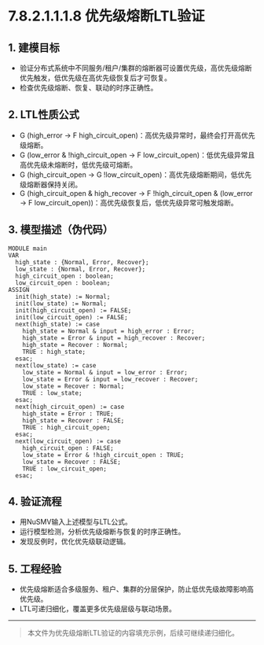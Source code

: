 # 7.8.2.1.1.1.8 优先级熔断LTL验证

## 1. 建模目标

- 验证分布式系统中不同服务/租户/集群的熔断器可设置优先级，高优先级熔断优先触发，低优先级在高优先级恢复后才可恢复。
- 检查优先级熔断、恢复、联动的时序正确性。

## 2. LTL性质公式

- G (high_error -> F high_circuit_open)：高优先级异常时，最终会打开高优先级熔断。
- G (low_error & !high_circuit_open -> F low_circuit_open)：低优先级异常且高优先级未熔断时，低优先级可熔断。
- G (high_circuit_open -> G !low_circuit_open)：高优先级熔断期间，低优先级熔断器保持关闭。
- G (high_circuit_open & high_recover -> F !high_circuit_open & (low_error -> F low_circuit_open))：高优先级恢复后，低优先级异常可触发熔断。

## 3. 模型描述（伪代码）

```smv
MODULE main
VAR
  high_state : {Normal, Error, Recover};
  low_state : {Normal, Error, Recover};
  high_circuit_open : boolean;
  low_circuit_open : boolean;
ASSIGN
  init(high_state) := Normal;
  init(low_state) := Normal;
  init(high_circuit_open) := FALSE;
  init(low_circuit_open) := FALSE;
  next(high_state) := case
    high_state = Normal & input = high_error : Error;
    high_state = Error & input = high_recover : Recover;
    high_state = Recover : Normal;
    TRUE : high_state;
  esac;
  next(low_state) := case
    low_state = Normal & input = low_error : Error;
    low_state = Error & input = low_recover : Recover;
    low_state = Recover : Normal;
    TRUE : low_state;
  esac;
  next(high_circuit_open) := case
    high_state = Error : TRUE;
    high_state = Recover : FALSE;
    TRUE : high_circuit_open;
  esac;
  next(low_circuit_open) := case
    high_circuit_open : FALSE;
    low_state = Error & !high_circuit_open : TRUE;
    low_state = Recover : FALSE;
    TRUE : low_circuit_open;
  esac;
```

## 4. 验证流程

- 用NuSMV输入上述模型与LTL公式。
- 运行模型检测，分析优先级熔断与恢复的时序正确性。
- 发现反例时，优化优先级联动逻辑。

## 5. 工程经验

- 优先级熔断适合多级服务、租户、集群的分层保护，防止低优先级故障影响高优先级。
- LTL可递归细化，覆盖更多优先级层级与联动场景。

---
> 本文件为优先级熔断LTL验证的内容填充示例，后续可继续递归细化。
